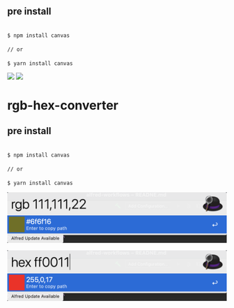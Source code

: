 ## pre install

```shell

$ npm install canvas

// or

$ yarn install canvas

```



[![](https://img.shields.io/badge/version-v1.0-green?style=for-the-badge)](https://img.shields.io/badge/version-v1.0-green?style=for-the-badge)
[![](https://img.shields.io/badge/download-click-blue?style=for-the-badge)](https://github.com/alanhe421/alfred-workflows/raw/master/rgb-hex-converter/RGB-Hex%20converter.alfredworkflow)




<!-- more -->
# rgb-hex-converter


## pre install

```shell

$ npm install canvas

// or

$ yarn install canvas

```


![](screenshots/screenshot.png)

![](screenshots/screenshot2.png)
